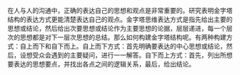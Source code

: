 

在人与人的沟通中，正确的表达自己的思想和观点是非常重要的。研究表明金字塔结构的表达方式更能清楚表达自己的观点。金字塔思维表达方式是指先给出主要的思想或结论，然后给出次要思想或结论作为主要思想的论据，层层递进，每一个层次的思想都是对下一层次思想的总结。那么如何构建金字塔结构呢。有两种构建方式：自上而下和自下而上。自上而下方式：首先明确要表达的中心思想或结论，然后，设想受众会遇到的主要疑问，进行一一解答。自下而上方式：首先，列出所想要表达的思想要点，并找出各点之间的逻辑关系，最后，给出结论。